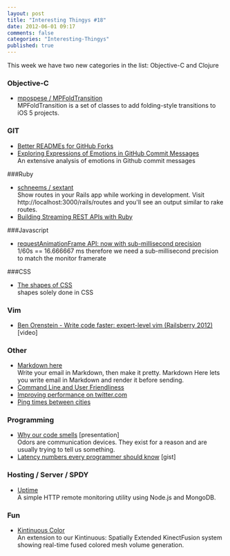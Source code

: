 ```yaml
---
layout: post
title: "Interesting Thingys #18"
date: 2012-06-01 09:17
comments: false
categories: "Interesting-Thingys"
published: true
---
```


This week we have two new categories in the list: Objective-C and Clojure
<!-- More -->

### Objective-C
- [mpospese / MPFoldTransition](https://github.com/mpospese/MPFoldTransition)  
  MPFoldTransition is a set of classes to add folding-style transitions to iOS 5 projects.

### GIT
- [Better READMEs for GitHub Forks](http://adammck.com/2012/05/16/better-readmes-for-github-forks.html)
- [Exploring Expressions of Emotions in GitHub Commit Messages](http://geeksta.net/geeklog/exploring-expressions-emotions-github-commit-messages/)  
  An extensive analysis of emotions in Github commit messages

###Ruby
- [schneems / sextant](https://github.com/schneems/sextant)  
  Show routes in your Rails app while working in development. Visit http://localhost:3000/rails/routes and you'll see an output similar to rake routes.
- [Building Streaming REST APIs with Ruby](http://intridea.com/blog/2012/5/24/building-streaming-rest-apis-with-ruby)  
  
###Javascript
- [requestAnimationFrame API: now with sub-millisecond precision](http://updates.html5rocks.com/2012/05/requestAnimationFrame-API-now-with-sub-millisecond-precision)  
  1/60s == 16.666667 ms therefore we need a sub-millisecond precision to match the monitor framerate

###CSS
- [The shapes of CSS](http://css-tricks.com/examples/ShapesOfCSS/)  
  shapes solely done in CSS

### Vim
- [Ben Orenstein - Write code faster: expert-level vim (Railsberry 2012)](http://www.youtube.com/watch?v=SkdrYWhh-8s&list=PL036AC827C6995617&index=15&feature=plpp_video) [video]

### Other
- [Markdown here](https://github.com/adam-p/markdown-here)  
  Write your email in Markdown, then make it pretty. Markdown Here lets you write email in Markdown and render it before sending.
- [Command Line and User Friendliness](http://www.terminally-incoherent.com/blog/2012/05/30/command-line-and-user-friendliness/)
- [Improving performance on twitter.com](http://engineering.twitter.com/2012/05/improving-performance-on-twittercom.html)
- [Ping times between cities](https://wondernetwork.com/pings/)

### Programming
- [Why our code smells](http://opensoul.org/blog/archives/2012/05/23/why-our-code-smells) [presentation]  
  Odors are communication devices. They exist for a reason and are usually trying to tell us something.
- [Latency numbers every programmer should know](https://gist.github.com/2841832) [gist]

### Hosting / Server / SPDY
- [Uptime](http://fzaninotto.github.com/uptime/)  
  A simple HTTP remote monitoring utility using Node.js and MongoDB.

### Fun
- [Kintinuous Color](http://www.youtube.com/watch?v=mqp3bWqxDsc)  
  An extension to our Kintinuous: Spatially Extended KinectFusion system showing real-time fused colored mesh volume generation.
